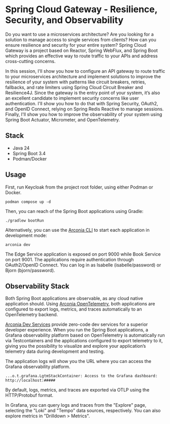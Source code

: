 # Spring Cloud Gateway - Resilience, Security, and Observability

Do you want to use a microservices architecture? Are you looking for a solution to manage access to single services
from clients? How can you ensure resilience and security for your entire system? Spring Cloud Gateway is a project
based on Reactor, Spring WebFlux, and Spring Boot which provides an effective way to route traffic to your APIs and
address cross-cutting concerns.

In this session, I'll show you how to configure an API gateway to route traffic to your microservices architecture and
implement solutions to improve the resilience of your system with patterns like circuit breakers, retries, fallbacks,
and rate limiters using Spring Cloud Circuit Breaker and Resilience4J. Since the gateway is the entry point of your
system, it’s also an excellent candidate to implement security concerns like user authentication. I'll show you how
to do that with Spring Security, OAuth2, and OpenID Connect, relying on Spring Redis Reactive to manage sessions.
Finally, I'll show you how to improve the observability of your system using Spring Boot Actuator, Micrometer,
and OpenTelemetry.

## Stack

* Java 24
* Spring Boot 3.4
* Podman/Docker

## Usage

First, run Keycloak from the project root folder, using either Podman or Docker.

```shell
podman compose up -d
```

Then, you can reach of the Spring Boot applications using Gradle:

```shell
./gradlew bootRun
```

Alternatively, you can use the [Arconia CLI](https://arconia.io/docs/arconia-cli/latest/index.html) to start each application in development mode:

```shell
arconia dev
```

The Edge Service application is exposed on port 9000 while Book Service on port 9001. The applications require authentication through
OAuth2/OpenID Connect. You can log in as Isabelle (isabelle/password) or Bjorn (bjorn/password).

## Observability Stack

Both Spring Boot applications are observable, as any cloud native application should. Using [Arconia OpenTelemetry](https://arconia.io/docs/arconia/latest/opentelemetry/), both applications are configured to export logs, metrics, and traces automatically to an OpenTelemetry backend.

[Arconia Dev Services](https://arconia.io/docs/arconia/latest/dev-services/) provide zero-code dev services for a superior developer experience. When you run the Spring Boot applications, a Grafana observability platform based on OpenTelemetry is automatically run via Testcontainers and the applications configured to export telemetry to it, giving you the possibility to visualize and explore your application’s telemetry data during development and testing.

The application logs will show you the URL where you can access the Grafana observability platform.

```log
...o.t.grafana.LgtmStackContainer: Access to the Grafana dashboard: http://localhost:#####
```

By default, logs, metrics, and traces are exported via OTLP using the HTTP/Protobuf format.

In Grafana, you can query logs and traces from the "Explore" page, selecting the "Loki" and "Tempo" data sources, respectively.
You can also explore metrics in "Drilldown > Metrics".
